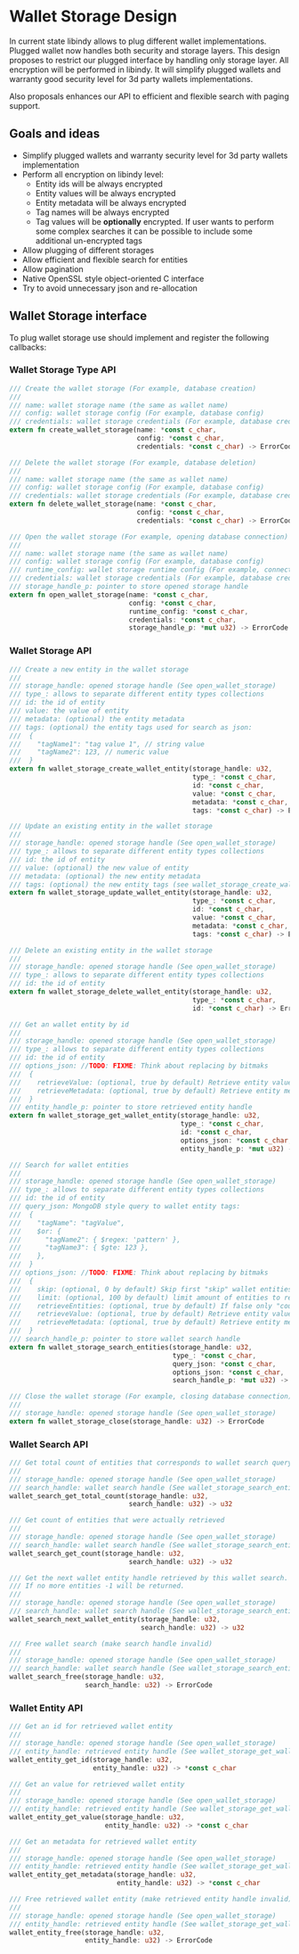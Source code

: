 # Wallet Storage Design

In current state libindy allows to plug different wallet implementations. Plugged wallet now handles both security
and storage layers. This design proposes to restrict our plugged interface by handling only storage layer.
All encryption will be performed in libindy. It will simplify plugged wallets and warranty good security level
for 3d party wallets implementations.

Also proposals enhances our API to efficient and flexible search with paging support.

## Goals and ideas

* Simplify plugged wallets and warranty security level for 3d party wallets implementation
* Perform all encryption on libindy level:
  * Entity ids will be always encrypted
  * Entity values will be always encrypted
  * Entity metadata will be always encrypted
  * Tag names will be always encrypted
  * Tag values will be **optionally** encrypted. If user wants to perform some complex searches it can be possible
    to include some additional un-encrypted tags
* Allow plugging of different storages
* Allow efficient and flexible search for entities
* Allow pagination
* Native OpenSSL style object-oriented C interface
* Try to avoid unnecessary json and re-allocation

## Wallet Storage interface

To plug wallet storage use should implement and register the following callbacks:

### Wallet Storage Type API

```Rust
/// Create the wallet storage (For example, database creation)
///
/// name: wallet storage name (the same as wallet name)
/// config: wallet storage config (For example, database config)
/// credentials: wallet storage credentials (For example, database credentials)
extern fn create_wallet_storage(name: *const c_char,
                                config: *const c_char,
                                credentials: *const c_char) -> ErrorCode
```

```Rust
/// Delete the wallet storage (For example, database deletion)
///
/// name: wallet storage name (the same as wallet name)
/// config: wallet storage config (For example, database config)
/// credentials: wallet storage credentials (For example, database credentials)
extern fn delete_wallet_storage(name: *const c_char,
                                config: *const c_char,
                                credentials: *const c_char) -> ErrorCode
```

```Rust
/// Open the wallet storage (For example, opening database connection)
///
/// name: wallet storage name (the same as wallet name)
/// config: wallet storage config (For example, database config)
/// runtime_config: wallet storage runtime config (For example, connection config)
/// credentials: wallet storage credentials (For example, database credentials)
/// storage_handle_p: pointer to store opened storage handle
extern fn open_wallet_storage(name: *const c_char,
                              config: *const c_char,
                              runtime_config: *const c_char,
                              credentials: *const c_char,
                              storage_handle_p: *mut u32) -> ErrorCode
```

### Wallet Storage API

```Rust
/// Create a new entity in the wallet storage
///
/// storage_handle: opened storage handle (See open_wallet_storage)
/// type_: allows to separate different entity types collections
/// id: the id of entity
/// value: the value of entity
/// metadata: (optional) the entity metadata
/// tags: (optional) the entity tags used for search as json:
///  {
///    "tagName1": "tag value 1", // string value
///    "tagName2": 123, // numeric value
///  }
extern fn wallet_storage_create_wallet_entity(storage_handle: u32,
                                              type_: *const c_char,
                                              id: *const c_char,
                                              value: *const c_char,
                                              metadata: *const c_char,
                                              tags: *const c_char) -> ErrorCode
```

```Rust
/// Update an existing entity in the wallet storage
///
/// storage_handle: opened storage handle (See open_wallet_storage)
/// type_: allows to separate different entity types collections
/// id: the id of entity
/// value: (optional) the new value of entity
/// metadata: (optional) the new entity metadata
/// tags: (optional) the new entity tags (see wallet_storage_create_wallet_entity)
extern fn wallet_storage_update_wallet_entity(storage_handle: u32,
                                              type_: *const c_char,
                                              id: *const c_char,
                                              value: *const c_char,
                                              metadata: *const c_char,
                                              tags: *const c_char) -> ErrorCode
```

```Rust
/// Delete an existing entity in the wallet storage
///
/// storage_handle: opened storage handle (See open_wallet_storage)
/// type_: allows to separate different entity types collections
/// id: the id of entity
extern fn wallet_storage_delete_wallet_entity(storage_handle: u32,
                                              type_: *const c_char,
                                              id: *const c_char) -> ErrorCode
```

```Rust
/// Get an wallet entity by id
///
/// storage_handle: opened storage handle (See open_wallet_storage)
/// type_: allows to separate different entity types collections
/// id: the id of entity
/// options_json: //TODO: FIXME: Think about replacing by bitmaks
///  {
///    retrieveValue: (optional, true by default) Retrieve entity value,
///    retrieveMetadata: (optional, true by default) Retrieve entity metadata
///  }
/// entity_handle_p: pointer to store retrieved entity handle
extern fn wallet_storage_get_wallet_entity(storage_handle: u32,
                                           type_: *const c_char,
                                           id: *const c_char,
                                           options_json: *const c_char,
                                           entity_handle_p: *mut u32) -> ErrorCode
```

```Rust
/// Search for wallet entities
///
/// storage_handle: opened storage handle (See open_wallet_storage)
/// type_: allows to separate different entity types collections
/// id: the id of entity
/// query_json: MongoDB style query to wallet entity tags:
///  {
///    "tagName": "tagValue",
///    $or: {
///      "tagName2": { $regex: 'pattern' },
///      "tagName3": { $gte: 123 },
///    },
///  }
/// options_json: //TODO: FIXME: Think about replacing by bitmaks
///  {
///    skip: (optional, 0 by default) Skip first "skip" wallet entities,
///    limit: (optional, 100 by default) limit amount of entities to retrieve,
///    retrieveEntities: (optional, true by default) If false only "counts" will be calculated,
///    retrieveValue: (optional, true by default) Retrieve entity value,
///    retrieveMetadata: (optional, true by default) Retrieve entity metadata,
///  }
/// search_handle_p: pointer to store wallet search handle
extern fn wallet_storage_search_entities(storage_handle: u32,
                                         type_: *const c_char,
                                         query_json: *const c_char,
                                         options_json: *const c_char,
                                         search_handle_p: *mut u32) -> ErrorCode
```

```Rust
/// Close the wallet storage (For example, closing database connection)
///
/// storage_handle: opened storage handle (See open_wallet_storage)
extern fn wallet_storage_close(storage_handle: u32) -> ErrorCode
```

### Wallet Search API

```Rust
/// Get total count of entities that corresponds to wallet search query
///
/// storage_handle: opened storage handle (See open_wallet_storage)
/// search_handle: wallet search handle (See wallet_storage_search_entities)
wallet_search_get_total_count(storage_handle: u32,
                              search_handle: u32) -> u32
```

```Rust
/// Get count of entities that were actually retrieved
///
/// storage_handle: opened storage handle (See open_wallet_storage)
/// search_handle: wallet search handle (See wallet_storage_search_entities)
wallet_search_get_count(storage_handle: u32,
                              search_handle: u32) -> u32
```

```Rust
/// Get the next wallet entity handle retrieved by this wallet search. 
/// If no more entities -1 will be returned.
///
/// storage_handle: opened storage handle (See open_wallet_storage)
/// search_handle: wallet search handle (See wallet_storage_search_entities)
wallet_search_next_wallet_entity(storage_handle: u32,
                                 search_handle: u32) -> u32
```

```Rust
/// Free wallet search (make search handle invalid)
///
/// storage_handle: opened storage handle (See open_wallet_storage)
/// search_handle: wallet search handle (See wallet_storage_search_entities)
wallet_search_free(storage_handle: u32,
                   search_handle: u32) -> ErrorCode
```

### Wallet Entity API

```Rust
/// Get an id for retrieved wallet entity
///
/// storage_handle: opened storage handle (See open_wallet_storage)
/// entity_handle: retrieved entity handle (See wallet_storage_get_wallet_entity)
wallet_entity_get_id(storage_handle: u32,
                     entity_handle: u32) -> *const c_char
```

```Rust
/// Get an value for retrieved wallet entity
///
/// storage_handle: opened storage handle (See open_wallet_storage)
/// entity_handle: retrieved entity handle (See wallet_storage_get_wallet_entity)
wallet_entity_get_value(storage_handle: u32,
                        entity_handle: u32) -> *const c_char
```

```Rust
/// Get an metadata for retrieved wallet entity
///
/// storage_handle: opened storage handle (See open_wallet_storage)
/// entity_handle: retrieved entity handle (See wallet_storage_get_wallet_entity)
wallet_entity_get_metadata(storage_handle: u32,
                           entity_handle: u32) -> *const c_char
```

```Rust
/// Free retrieved wallet entity (make retrieved entity handle invalid)
///
/// storage_handle: opened storage handle (See open_wallet_storage)
/// entity_handle: retrieved entity handle (See wallet_storage_get_wallet_entity)
wallet_entity_free(storage_handle: u32,
                   entity_handle: u32) -> ErrorCode
```
